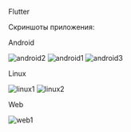 Flutter



Скриншоты приложения:



Android


![android2](https://github.com/belmondoa/labflutterapp/assets/101811719/800704c3-3b54-4139-bdbb-276c392a5c6f)
![android1](https://github.com/belmondoa/labflutterapp/assets/101811719/d22265a5-fa00-44a0-b41a-8d2e3e6da4c0)
![android3](https://github.com/belmondoa/labflutterapp/assets/101811719/958eb37b-0404-46ef-b7bc-8178e1c8bd85)


Linux


![linux1](https://github.com/belmondoa/labflutterapp/assets/101811719/917e4c8d-b0e4-4ace-b661-731477f76f07)
![linux2](https://github.com/belmondoa/labflutterapp/assets/101811719/04444d21-4310-454c-852a-41c3daa520ec)



Web

![web1](https://github.com/belmondoa/labflutterapp/assets/101811719/a1788250-5cd2-4a10-b857-c3f34a054e1d)
